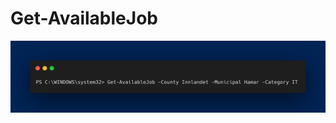# Get-AvailableJob

![](https://github.com/freddiecode/my-blog/blob/master/assets/images/random/carbon.png)
